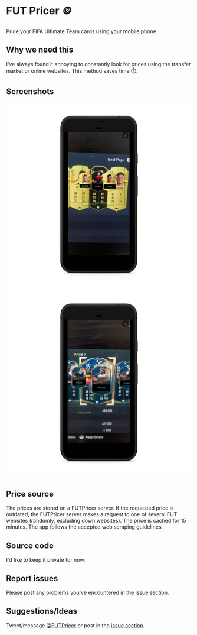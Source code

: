 # FUT Pricer :coin:
Price your FIFA Ultimate Team cards using your mobile phone.

## Why we need this
I've always found it annoying to constantly look for prices using the transfer market or online websites. This method saves time :stopwatch:.

## Screenshots
![Screenshot 1](/phone1.png)
![Screenshot 2](/phone2.png)

## Price source
The prices are stored on a FUTPricer server. If the requested price is outdated, the FUTPricer server makes a request to one of several FUT websites (randomly, excluding down websites). The price is cached for 15 minutes. The app follows the accepted web scraping guidelines.

## Source code
I'd like to keep it private for now.

## Report issues
Please post any problems you've encountered in the [issue section](https://github.com/FUTPricer/FUTPricer/issues).

## Suggestions/Ideas
Tweet/message [@FUTPricer](https://twitter.com/FUTPricer) or post in the [issue section](https://github.com/FUTPricer/FUTPricer/issues).


